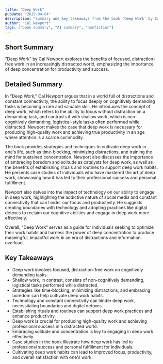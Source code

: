 ```yaml
---
title: "Deep Work"
pubDate: "2025-04-04"
description: "Summary and key takeaways from the book 'Deep Work' by Cal Newport."
author: "Cal Newport"
tags: ["book summary", "AI summary", "nonfiction"]
---
```


## Short Summary
"Deep Work" by Cal Newport explores the benefits of focused, distraction-free work in an increasingly distracted world, emphasizing the importance of deep concentration for productivity and success.

## Detailed Summary
In "Deep Work," Cal Newport argues that in a world full of distractions and constant connectivity, the ability to focus deeply on cognitively demanding tasks is becoming a rare and valuable skill. He introduces the concept of deep work, which refers to the ability to focus without distraction on a demanding task, and contrasts it with shallow work, which is non-cognitively demanding, logistical-style tasks often performed while distracted. Newport makes the case that deep work is necessary for producing high-quality work and achieving true productivity in an age where attention is a scarce commodity.

The book provides strategies and techniques to cultivate deep work in one's life, such as time-blocking, minimizing distractions, and training the mind for sustained concentration. Newport also discusses the importance of embracing boredom and solitude as catalysts for deep work, as well as the benefits of establishing rituals and routines to support deep work habits. He presents case studies of individuals who have mastered the art of deep work, showcasing how it has led to their professional success and personal fulfillment.

Newport also delves into the impact of technology on our ability to engage in deep work, highlighting the addictive nature of social media and constant connectivity that can hinder our focus and productivity. He suggests creating boundaries with technology and adopting practices like digital detoxes to reclaim our cognitive abilities and engage in deep work more effectively.

Overall, "Deep Work" serves as a guide for individuals seeking to optimize their work habits and harness the power of deep concentration to produce meaningful, impactful work in an era of distractions and information overload.

## Key Takeaways
- Deep work involves focused, distraction-free work on cognitively demanding tasks.
- Shallow work, in contrast, consists of non-cognitively demanding, logistical tasks performed while distracted.
- Strategies like time-blocking, minimizing distractions, and embracing boredom can help cultivate deep work habits.
- Technology and constant connectivity can hinder deep work, necessitating boundaries and digital detoxes.
- Establishing rituals and routines can support deep work practices and enhance productivity.
- Deep work is crucial for producing high-quality work and achieving professional success in a distracted world.
- Embracing solitude and concentration is key to engaging in deep work effectively.
- Case studies in the book illustrate how deep work has led to professional success and personal fulfillment for individuals.
- Cultivating deep work habits can lead to improved focus, productivity, and overall satisfaction with one's work.
